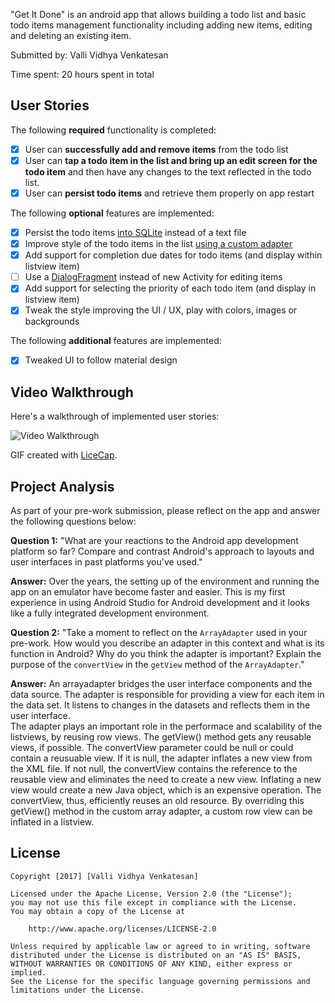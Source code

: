 "Get It Done" is an android app that allows building a todo list and basic todo items management functionality including adding new items, editing and deleting an existing item.

Submitted by: Valli Vidhya Venkatesan

Time spent: 20 hours spent in total

## User Stories

The following **required** functionality is completed:

* [x] User can **successfully add and remove items** from the todo list
* [x] User can **tap a todo item in the list and bring up an edit screen for the todo item** and then have any changes to the text reflected in the todo list.
* [x] User can **persist todo items** and retrieve them properly on app restart

The following **optional** features are implemented:

* [x] Persist the todo items [into SQLite](http://guides.codepath.com/android/Persisting-Data-to-the-Device#sqlite) instead of a text file 
* [x] Improve style of the todo items in the list [using a custom adapter](http://guides.codepath.com/android/Using-an-ArrayAdapter-with-ListView)
* [x] Add support for completion due dates for todo items (and display within listview item)
* [ ] Use a [DialogFragment](http://guides.codepath.com/android/Using-DialogFragment) instead of new Activity for editing items
* [x] Add support for selecting the priority of each todo item (and display in listview item)
* [x] Tweak the style improving the UI / UX, play with colors, images or backgrounds

The following **additional** features are implemented:

* [x] Tweaked UI to follow material design

## Video Walkthrough

Here's a walkthrough of implemented user stories:

<img src='http://i.imgur.com/x9HVRRu.gif' title='Video Walkthrough' width='' alt='Video Walkthrough' />

GIF created with [LiceCap](http://www.cockos.com/licecap/).

## Project Analysis

As part of your pre-work submission, please reflect on the app and answer the following questions below:

**Question 1:** "What are your reactions to the Android app development platform so far? Compare and contrast Android's approach to layouts and user interfaces in past platforms you've used."

**Answer:** Over the years, the setting up of the environment and running the app on an emulator have become faster and easier. This is my first experience in using Android Studio for Android development and it looks like a fully integrated development environment. 

**Question 2:** "Take a moment to reflect on the `ArrayAdapter` used in your pre-work. How would you describe an adapter in this context and what is its function in Android? Why do you think the adapter is important? Explain the purpose of the `convertView` in the `getView` method of the `ArrayAdapter`."

**Answer:** An arrayadapter bridges the user interface components and the data source. The adapter is responsible for providing a view for each item in the data set. It listens to changes in the datasets and reflects them in the user interface.  
    The adapter plays an important role in the performace and scalability of the listviews, by reusing row views. The getView() method gets any reusable views, if possible. The convertView parameter could be null or could contain a reusuable view. If it is null, the adapter inflates a new view from the XML file. If not null, the convertView contains the reference to the reusable view and eliminates the need to create a new view. Inflating a new view would create a new Java object, which is an expensive operation. The convertView, thus, efficiently reuses an old resource. 
    By overriding this getView() method in the custom array adapter, a custom row view can be inflated in a listview. 

## License

    Copyright [2017] [Valli Vidhya Venkatesan]

    Licensed under the Apache License, Version 2.0 (the "License");
    you may not use this file except in compliance with the License.
    You may obtain a copy of the License at

        http://www.apache.org/licenses/LICENSE-2.0

    Unless required by applicable law or agreed to in writing, software
    distributed under the License is distributed on an "AS IS" BASIS,
    WITHOUT WARRANTIES OR CONDITIONS OF ANY KIND, either express or implied.
    See the License for the specific language governing permissions and
    limitations under the License.

